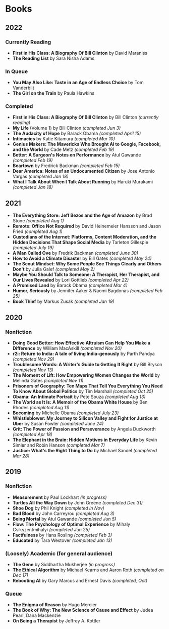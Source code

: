 # Books


## 2022

### Currently Reading
- **First in His Class: A Biography Of Bill Clinton** by David Maraniss 
- **The Reading List** by Sara Nisha Adams

### In Queue
- **You May Also Like: Taste in an Age of Endless Choice** by Tom Vanderbilt
- **The Girl on the Train** by Paula Hawkins

### Completed 
- **First in His Class: A Biography Of Bill Clinton** by Bill Clinton *(currently reading)* 
- **My Life** (Volume 1) by Bill Clinton *(completed Jun 3)* 
- **The Audacity of Hope** by Barack Obama *(completed April 15)* 
- **Intimacies** by Katie Kitamura *(completed Mar 10)*
- **Genius Makers: The Mavericks Who Brought AI to Google, Facebook, and the World** by Cade Metz *(completed Feb 19)*
- **Better: A Surgeon's Notes on Performance** by Atul Gawande *(completed Feb 19)*
- **Beartown** by Fredrick Backman *(completed Feb 15)*
- **Dear America: Notes of an Undocumented Citizen** by Jose Antonio Vargas *(completed Jan 18)*
- **What I Talk About When I Talk About Running** by Haruki Murakami *(completed Jan 18)* 

## 2021

- **The Everything Store: Jeff Bezos and the Age of Amazon** by Brad Stone *(completed Aug 1)* 
- **Remote: Office Not Required** by David Heinemeier Hansson and Jason Fried *(completed Aug 1)*
- **Custodians of the Internet: Platforms, Content Moderation, and the Hidden Decisions That Shape Social Media** by Tarleton Gillespie *(completed July 19)*
- **A Man Called Ove** by Fredrik Backman *(completed June 30)*
- **How to Avoid a Climate Disaster** by Bill Gates *(completed May 24)* 
- **The Scout Mindset: Why Some People See Things Clearly and Others Don't** by Julia Galef *(completed May 2)* 
- **Maybe You Should Talk to Someone: A Therapist, Her Therapist, and Our Lives Revealed** by Lori Gottlieb *(completed Apr 22)*
- **A Promised Land** by Barack Obama *(completed Mar 4)*
- **Humor, Seriously** by Jennifer Aaker & Naomi Bagdonas *(completed Feb 25)*
- **Book Thief** by Markus Zusak *(completed Jan 19)*


## 2020
### Nonfiction
- **Doing Good Better: How Effective Altruism Can Help You Make a Difference** by William MacAskill *(completed Nov 20)* 
- **r2i: Return to India: A tale of living India-genously** by Parth Pandya *(completed Nov 29)*
- **Troublesome Words: A Writer's Guide to Getting It Right** by Bill Bryson *(completed Nov 13)*
- **The Moment of Lift: How Empowering Women Changes the World** by Melinda Gates *(completed Nov 11)*
- **Prisoners of Geography: Ten Maps That Tell You Everything You Need To Know About Global Politics** by Tim Marshall *(completed Oct 25)*
- **Obama: An Intimate Portrait** by Pete Souza *(completed Aug 13)* 
- **The World as It Is: A Memoir of the Obama White House** by Ben Rhodes *(completed Aug 11)* 
- **Becoming** by Michelle Obama *(completed July 23)* 
- **Whistleblower: My Journey to Silicon Valley and Fight for Justice at Uber** by Susan Fowler *(completed June 24)*
- **Grit: The Power of Passion and Perseverance** by Angela Duckworth *(completed Apr 18)*
- **The Elephant in the Brain: Hidden Motives in Everyday Life** by Kevin Simler and Robin Hanson  *(completed Mar 7)*
- **Justice: What's the Right Thing to Do** by Michael Sandel *(completed Mar 28)*



## 2019

### Nonfiction
- **Measurement** by Paul Lockhart *(in progress)* 
- **Turtles All the Way Down** by John Greene *(completed Dec 31)* 
- **Shoe Dog** by Phil Knight *(completed in Nov)*
- **Bad Blood** by John Carreyrou *(completed Aug 3)*
- **Being Mortal** by Atul Gawande *(completed Jun 5)*
- **Flow: The Psychology of Optimal Experience** by Mihaly Csikszentmihalyi *(completed Jun 25)*
- **Factfulness** by Hans Rosling *(completed Feb 3)*
- **Educated** by Tara Westover *(completed Jan 13)*

### (Loosely) Academic (for general audience)
- **The Gene** by Siddhartha Mukherjee *(in progress)*
- **The Ethical Algorithm** by Michael Kearns and Aaron Roth *(completed on Dec 17)*
- **Rebooting AI** by Gary Marcus and Ernest Davis *(completed, Oct)*

### Queue
- **The Enigma of Reason** by Hugo Mercier  
- **The Book of Why: The New Science of Cause and Effect** by Judea Pearl, Dana Mackenzie
- **On Being a Therapist** by Jeffrey A. Kottler
